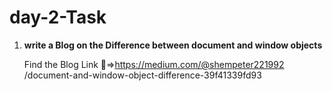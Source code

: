 # day-2-Task


1. **write a Blog on the Difference between document and window objects**
   
   Find the Blog Link :link:=>https://medium.com/@shempeter221992
   /document-and-window-object-difference-39f41339fd93
